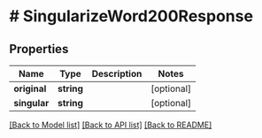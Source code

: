 # # SingularizeWord200Response

## Properties

Name | Type | Description | Notes
------------ | ------------- | ------------- | -------------
**original** | **string** |  | [optional]
**singular** | **string** |  | [optional]

[[Back to Model list]](../../README.md#models) [[Back to API list]](../../README.md#endpoints) [[Back to README]](../../README.md)
